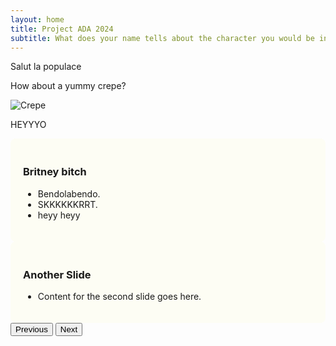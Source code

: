 ```yaml
---
layout: home
title: Project ADA 2024
subtitle: What does your name tells about the character you would be in the next Tarantino?
---
```


Salut la populace


How about a yummy crepe?

![Crepe](https://beautifuljekyll.com/assets/img/crepe.jpg)

HEYYYO

<div id="carouselExample" class="carousel slide" data-bs-ride="carousel">
  <div class="carousel-inner">
    <!-- Slide 1 -->
    <div class="carousel-item active">
      <div class="card" style="background-color: #fdfdf4; padding: 20px; border-radius: 8px;">
        <h3>Britney bitch</h3>
        <ul>
          <li>Bendolabendo.</li>
          <li>SKKKKKKRRT.</li>
          <li>heyy heyy</li>
        </ul>
      </div>
    </div>
    <!-- Slide 2 -->
    <div class="carousel-item">
      <div class="card" style="background-color: #fdfdf4; padding: 20px; border-radius: 8px;">
        <h3>Another Slide</h3>
        <ul>
          <li>Content for the second slide goes here.</li>
        </ul>
      </div>
    </div>
  </div>
  <!-- Navigation Arrows -->
  <button class="carousel-control-prev" type="button" data-bs-target="#carouselExample" data-bs-slide="prev">
    <span class="carousel-control-prev-icon" aria-hidden="true"></span>
    <span class="visually-hidden">Previous</span>
  </button>
  <button class="carousel-control-next" type="button" data-bs-target="#carouselExample" data-bs-slide="next">
    <span class="carousel-control-next-icon" aria-hidden="true"></span>
    <span class="visually-hidden">Next</span>
  </button>
</div>

